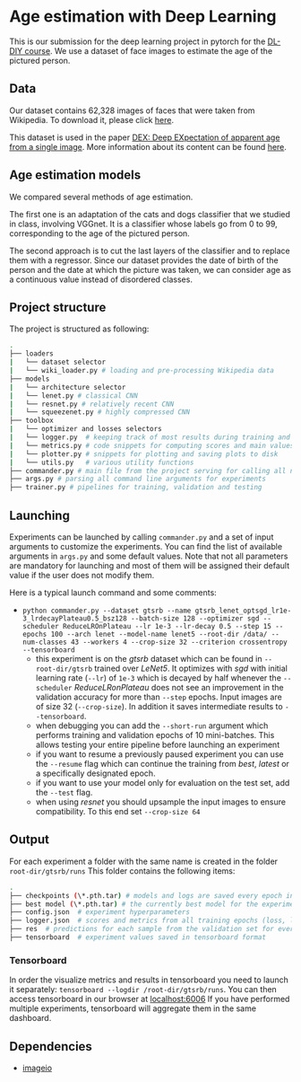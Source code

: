 # Age estimation with Deep Learning

This is our submission for the deep learning project in pytorch for the [DL-DIY course](https://mlelarge.github.io/dataflowr-web/dldiy.html). We use a dataset of face images to estimate the age of the pictured person.

## Data

Our dataset contains 62,328 images of faces that were taken from Wikipedia. To download it, please click [here](https://data.vision.ee.ethz.ch/cvl/rrothe/imdb-wiki/static/wiki_crop.tar).

This dataset is used in the paper [DEX: Deep EXpectation of apparent age from a single image](https://data.vision.ee.ethz.ch/cvl/publications/papers/proceedings/eth_biwi_01229.pdf). More information about its content can be found [here](https://data.vision.ee.ethz.ch/cvl/rrothe/imdb-wiki/).

## Age estimation models

We compared several methods of age estimation.

The first one is an adaptation of the cats and dogs classifier that we studied in class, involving VGGnet. It is a classifier whose labels go from 0 to 99, corresponding to the age of the pictured person.

The second approach is to cut the last layers of the classifier and to replace them with a regressor. Since our dataset provides the date of birth of the person and the date at which the picture was taken, we can consider age as a continuous value instead of disordered classes.


## Project structure

The project is structured as following:

```bash
.
├── loaders
|   └── dataset selector
|   └── wiki_loader.py # loading and pre-processing Wikipedia data
├── models
|   └── architecture selector
|   └── lenet.py # classical CNN
|   └── resnet.py # relatively recent CNN 
|   └── squeezenet.py # highly compressed CNN
├── toolbox
|   └── optimizer and losses selectors
|   └── logger.py  # keeping track of most results during training and storage to static .html file
|   └── metrics.py # code snippets for computing scores and main values to track
|   └── plotter.py # snippets for plotting and saving plots to disk
|   └── utils.py   # various utility functions
├── commander.py # main file from the project serving for calling all necessary functions for training and testing
├── args.py # parsing all command line arguments for experiments
├── trainer.py # pipelines for training, validation and testing
```

## Launching
Experiments can be launched by calling `commander.py` and a set of input arguments to customize the experiments. You can find the list of available arguments in `args.py` and some default values. Note that not all parameters are mandatory for launching and most of them will be assigned their default value if the user does not modify them.

Here is a typical launch command and some comments:

- `python commander.py --dataset gtsrb --name gtsrb_lenet_optsgd_lr1e-3_lrdecayPlateau0.5_bsz128 --batch-size 128 --optimizer sgd --scheduler ReduceLROnPlateau --lr 1e-3 --lr-decay 0.5 --step 15 --epochs 100 --arch lenet --model-name lenet5 --root-dir /data/ --num-classes 43 --workers 4 --crop-size 32 --criterion crossentropy --tensorboard`
  + this experiment is on the _gtsrb_ dataset which can be found in `--root-dir/gtsrb` trained over _LeNet5_. It optimizes with _sgd_ with initial learning rate (`--lr`) of `1e-3` which is decayed by half whenever the `--scheduler` _ReduceLRonPlateau_ does not see an improvement in the validation accuracy for more than `--step` epochs. Input images are of size 32  (`--crop-size`). In addition it saves intermediate results to `--tensorboard`.
  + when debugging you can add the `--short-run` argument which performs training and validation epochs of 10 mini-batches. This allows testing your entire pipeline before launching an experiment
  + if you want to resume a previously paused experiment you can use the `--resume` flag which can continue the training from _best_, _latest_ or a specifically designated epoch.
  + if you want to use your model only for evaluation on the test set, add the `--test` flag.
  + when using _resnet_ you should upsample the input images to ensure compatibility. To this end set `--crop-size 64`
 
## Output
For each experiment a folder with the same name is created in the folder `root-dir/gtsrb/runs`
 This folder contains the following items:

```bash
.
├── checkpoints (\*.pth.tar) # models and logs are saved every epoch in .tar files. Non-modulo 5 epochs are then deleted.
├── best model (\*.pth.tar) # the currently best model for the experiment is saved separately
├── config.json  # experiment hyperparameters
├── logger.json  # scores and metrics from all training epochs (loss, learning rate, accuracy,etc.)
├── res  # predictions for each sample from the validation set for every epoch
├── tensorboard  # experiment values saved in tensorboard format
 ```

### Tensorboard
In order the visualize metrics and results in tensorboard you need to launch it separately: `tensorboard --logdir /root-dir/gtsrb/runs`. You can then access tensorboard in our browser at [localhost:6006](localhost:6006)
If you have performed multiple experiments, tensorboard will aggregate them in the same dashboard.
  
  
 ## Dependencies
 - [imageio](http://imageio.github.io/)
